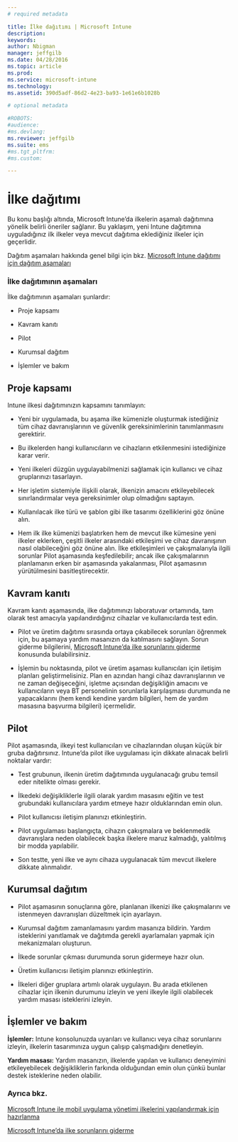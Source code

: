 ```yaml
---
# required metadata

title: İlke dağıtımı | Microsoft Intune
description:
keywords:
author: Nbigman
manager: jeffgilb
ms.date: 04/28/2016
ms.topic: article
ms.prod:
ms.service: microsoft-intune
ms.technology:
ms.assetid: 390d5adf-86d2-4e23-ba93-1e61e6b1028b

# optional metadata

#ROBOTS:
#audience:
#ms.devlang:
ms.reviewer: jeffgilb
ms.suite: ems
#ms.tgt_pltfrm:
#ms.custom:

---
```


# İlke dağıtımı
Bu konu başlığı altında, Microsoft Intune’da ilkelerin aşamalı dağıtımına yönelik belirli öneriler sağlanır. Bu yaklaşım, yeni Intune dağıtımına uyguladığınız ilk ilkeler veya mevcut dağıtıma eklediğiniz ilkeler için geçerlidir.

Dağıtım aşamaları hakkında genel bilgi için bkz. [Microsoft Intune dağıtımı için dağıtım aşamaları](rollout-phases-for-microsoft-intune-deployment.md)

### İlke dağıtımının aşamaları
İlke dağıtımının aşamaları şunlardır:

-   Proje kapsamı

-   Kavram kanıtı

-   Pilot

-   Kurumsal dağıtım

-   İşlemler ve bakım

## Proje kapsamı
Intune ilkesi dağıtımınızın kapsamını tanımlayın:

-   Yeni bir uygulamada, bu aşama ilke kümenizle oluşturmak istediğiniz tüm cihaz davranışlarının ve güvenlik gereksinimlerinin tanımlanmasını gerektirir.

-   Bu ilkelerden hangi kullanıcıların ve cihazların etkilenmesini istediğinize karar verir.

-   Yeni ilkeleri düzgün uygulayabilmenizi sağlamak için kullanıcı ve cihaz gruplarınızı tasarlayın.

-   Her işletim sistemiyle ilişkili olarak, ilkenizin amacını etkileyebilecek sınırlandırmalar veya gereksinimler olup olmadığını saptayın.

-   Kullanılacak ilke türü ve şablon gibi ilke tasarımı özelliklerini göz önüne alın.

-   Hem ilk ilke kümenizi başlatırken hem de mevcut ilke kümesine yeni ilkeler eklerken, çeşitli ilkeler arasındaki etkileşimi ve cihaz davranışının nasıl olabileceğini göz önüne alın. İlke etkileşimleri ve çakışmalarıyla ilgili sorunlar Pilot aşamasında keşfedilebilir; ancak ilke çakışmalarının planlamanın erken bir aşamasında yakalanması, Pilot aşamasının yürütülmesini basitleştirecektir.

## Kavram kanıtı
Kavram kanıtı aşamasında, ilke dağıtımınızı laboratuvar ortamında, tam olarak test amacıyla yapılandırdığınız cihazlar ve kullanıcılarda test edin.

-   Pilot ve üretim dağıtımı sırasında ortaya çıkabilecek sorunları öğrenmek için, bu aşamaya yardım masanızın da katılmasını sağlayın. Sorun giderme bilgilerini, [Microsoft Intune’da ilke sorunlarını giderme](/intune/troubleshoot/troubleshoot-policies-in-microsoft-intune) konusunda bulabilirsiniz.

-   İşlemin bu noktasında, pilot ve üretim aşaması kullanıcıları için iletişim planları geliştirmelisiniz. Plan en azından hangi cihaz davranışlarının ve ne zaman değişeceğini, işletme açısından değişikliğin amacını ve kullanıcıların veya BT personelinin sorunlarla karşılaşması durumunda ne yapacaklarını (hem kendi kendine yardım bilgileri, hem de yardım masasına başvurma bilgileri) içermelidir.

## Pilot
Pilot aşamasında, ilkeyi test kullanıcıları ve cihazlarından oluşan küçük bir gruba dağıtırsınız. Intune’da pilot ilke uygulaması için dikkate alınacak belirli noktalar vardır:

-   Test grubunun, ilkenin üretim dağıtımında uygulanacağı grubu temsil eder nitelikte olması gerekir.

-   İlkedeki değişikliklerle ilgili olarak yardım masasını eğitin ve test grubundaki kullanıcılara yardım etmeye hazır olduklarından emin olun.

-   Pilot kullanıcısı iletişim planınızı etkinleştirin.

-   Pilot uygulaması başlangıçta, cihazın çakışmalara ve beklenmedik davranışlara neden olabilecek başka ilkelere maruz kalmadığı, yalıtılmış bir modda yapılabilir.

-   Son testte, yeni ilke ve aynı cihaza uygulanacak tüm mevcut ilkelere dikkate alınmalıdır.

## Kurumsal dağıtım

-   Pilot aşamasının sonuçlarına göre, planlanan ilkenizi ilke çakışmalarını ve istenmeyen davranışları düzeltmek için ayarlayın.

-   Kurumsal dağıtım zamanlamasını yardım masanıza bildirin. Yardım isteklerini yanıtlamak ve dağıtımda gerekli ayarlamaları yapmak için mekanizmaları oluşturun.

-   İlkede sorunlar çıkması durumunda sorun gidermeye hazır olun.

-   Üretim kullanıcısı iletişim planınızı etkinleştirin.

-   İlkeleri diğer gruplara artımlı olarak uygulayın. Bu arada etkilenen cihazlar için ilkenin durumunu izleyin ve yeni ilkeyle ilgili olabilecek yardım masası isteklerini izleyin.

## İşlemler ve bakım
**İşlemler:** Intune konsolunuzda uyarıları ve kullanıcı veya cihaz sorunlarını izleyin, ilkelerin tasarımınıza uygun çalışıp çalışmadığını denetleyin.

**Yardım masası:** Yardım masanızın, ilkelerde yapılan ve kullanıcı deneyimini etkileyebilecek değişikliklerin farkında olduğundan emin olun çünkü bunlar destek isteklerine neden olabilir.


### Ayrıca bkz.
[Microsoft Intune ile mobil uygulama yönetimi ilkelerini yapılandırmak için hazırlanma](/intune/deploy-use/get-ready-to-configure-mobile-app-management-policies-with-microsoft-intune)

[Microsoft Intune’da ilke sorunlarını giderme](/intune/troubleshoot/troubleshoot-policies-in-microsoft-intune)


<!--HONumber=May16_HO2-->


